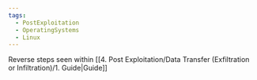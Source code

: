 ```yaml
---
tags:
  - PostExploitation
  - OperatingSystems
  - Linux
---
```


Reverse steps seen within [[4. Post Exploitation/Data Transfer (Exfiltration or Infiltration)/1. Guide|Guide]] 
